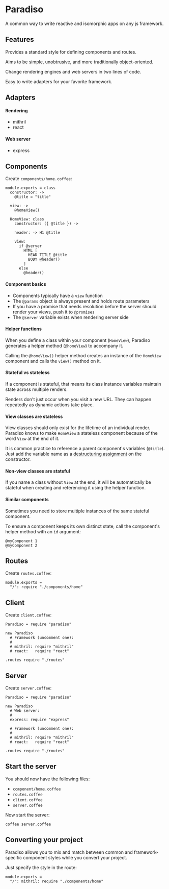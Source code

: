 # Paradiso

A common way to write reactive and isomorphic apps on any js framework.

## Features

Provides a standard style for defining components and routes.

Aims to be simple, unobtrusive, and more traditionally object-oriented.

Change rendering engines and web servers in two lines of code.

Easy to write adapters for your favorite framework.

## Adapters

#### Rendering

* mithril
* react

#### Web server

* express

## Components

Create `components/home.coffee`:

    module.exports = class
      constructor: ->
        @title = "title"

      view: ->
        @homeView()

      HomeView: class
        constructor: ({ @title }) ->

        header: -> H1 @title
        
        view:
          if @server
            HTML [
              HEAD TITLE @title
              BODY @header()
            ]
          else
            @header()

#### Component basics

* Components typically have a `view` function
* The `@params` object is always present and holds route parameters
* If you have a promise that needs resolution before the server should render your views, push it to `@promises`
* The `@server` variable exists when rendering server side

#### Helper functions

When you define a class within your component (`HomeView`), Paradiso generates a helper method (`@homeView`) to accompany it.

Calling the `@homeView()` helper method creates an instance of the `HomeView` component and calls the `view()` method on it.

#### Stateful vs stateless

If a component is stateful, that means its class instance variables maintain state across multiple renders.

Renders don't just occur when you visit a new URL. They can happen repeatedly as dynamic actions take place.

#### View classes are stateless

View classes should only exist for the lifetime of an individual render. Paradiso knows to make `HomeView` a stateless component because of the word `View` at the end of it.

It is common practice to reference a parent component's variables (`@title`). Just add the variable name as a [destructuring assignment](http://coffeescript.org/#destructuring) on the constructor.

#### Non-view classes are stateful

If you name a class without `View` at the end, it will be automatically be stateful when creating and referencing it using the helper function.

#### Similar components

Sometimes you need to store multiple instances of the same stateful component.

To ensure a component keeps its own distinct state, call the component's helper method with an `id` argument:

    @myComponent 1
    @myComponent 2

## Routes

Create `routes.coffee`:

    module.exports =
      "/": require "./components/home"

## Client

Create `client.coffee`:

    Paradiso = require "paradiso"

    new Paradiso
      # Framework (uncomment one):
      #
      # mithril: require "mithril"
      # react:   require "react"

    .routes require "./routes"

## Server

Create `server.coffee`:

    Paradiso = require "paradiso"

    new Paradiso
      # Web server:
      #
      express: require "express"

      # Framework (uncomment one):
      #
      # mithril: require "mithril"
      # react:   require "react"

    .routes require "./routes"

## Start the server

You should now have the following files:

* `component/home.coffee`
* `routes.coffee`
* `client.coffee`
* `server.coffee`

Now start the server:

    coffee server.coffee

## Converting your project

Paradiso allows you to mix and match between common and framework-specific component styles while you convert your project.

Just specify the style in the route:

    module.exports =
      "/": mithril: require "./components/home"
